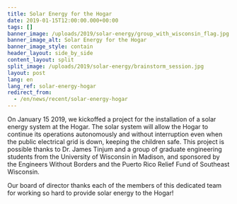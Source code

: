 ```yaml
---
title: Solar Energy for the Hogar
date: 2019-01-15T12:00:00.000+00:00
tags: []
banner_image: /uploads/2019/solar-energy/group_with_wisconsin_flag.jpg
banner_image_alt: Solar Energy for the Hogar
banner_image_style: contain
header_layout: side_by_side
content_layout: split
split_image: /uploads/2019/solar-energy/brainstorm_session.jpg
layout: post
lang: en
lang_ref: solar-energy-hogar
redirect_from:
  - /en/news/recent/solar-energy-hogar
---
```

On January 15 2019, we kickoffed a project for the installation of a solar energy system at the Hogar. The solar system will allow the Hogar to continue its operations autonomously and without interruption even when the public electrical grid is down, keeping the children safe.  This project is possible thanks to Dr. James Tinjum and a group of graduate engineering students from the University of Wisconsin in Madison, and sponsored by the Engineers Without Borders and the Puerto Rico Relief Fund of Southeast Wisconsin.

Our board of director thanks each of the members of this dedicated team for working so hard to provide solar energy to the Hogar!
